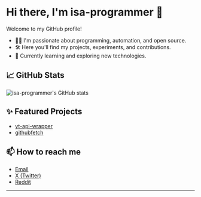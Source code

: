 # Hi there, I'm isa-programmer 👋

Welcome to my GitHub profile!

- 🧑‍💻 I'm passionate about programming, automation, and open source.
- 🛠️ Here you'll find my projects, experiments, and contributions.
- 🌱 Currently learning and exploring new technologies.

## 📈 GitHub Stats

![isa-programmer's GitHub stats](https://github-readme-stats.vercel.app/api?username=isa-programmer&show_icons=true&theme=github_dark)

## ✨ Featured Projects

- [yt-api-wrapper](https://github.com/isa-programmer/yt_api_wrapper)
- [githubfetch](https://github.com/isa-programmer/repo2)


## 📫 How to reach me

- [Email](mailto:isaprogrammer@proton.me)
- [X (Twitter)](https://twitter.com/isa_programmer0)
- [Reddit](https://reddit.com/user/isa-programmer)

---
